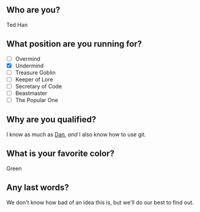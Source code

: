## Who are you?
Ted Han

## What position are you running for?

- [ ] Overmind  
- [x] Undermind  
- [ ] Treasure Goblin  
- [ ] Keeper of Lore  
- [ ] Secretary of Code  
- [ ] Beastmaster  
- [ ] The Popular One

## Why are you qualified?

I know as much as [Dan](./schultz_daniel.md), *and* I also know how to use git.

## What is your favorite color?

Green

## Any last words?

We don't know how bad of an idea this is, but we'll do our best to find out.